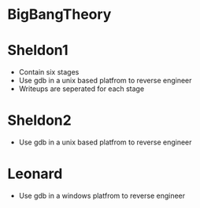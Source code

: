 # BigBangTheory
# Sheldon1 
  - Contain six stages
  - Use gdb in a unix based platfrom to reverse engineer
  - Writeups are seperated for each stage
# Sheldon2
  - Use gdb in a unix based platfrom to reverse engineer
# Leonard
  - Use gdb in a windows platfrom to reverse engineer
